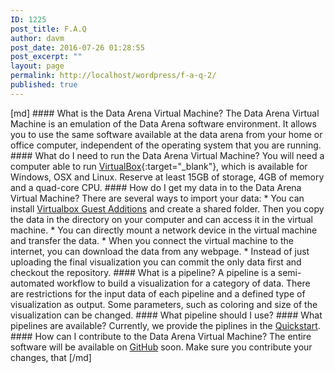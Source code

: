 ```yaml
---
ID: 1225
post_title: F.A.Q
author: davm
post_date: 2016-07-26 01:28:55
post_excerpt: ""
layout: page
permalink: http://localhost/wordpress/f-a-q-2/
published: true
---
```

[md]  #### What is the Data Arena Virtual Machine? The Data Arena Virtual Machine is an emulation of the Data Arena software environment. It allows you to use the same software available at the data arena from your home or office computer, independent of the operating system that you are running.  #### What do I need to run the Data Arena Virtual Machine? You will need a computer able to run [VirtualBox](https://www.virtualbox.org){:target="_blank"}, which is available for Windows, OSX and Linux. Reserve at least 15GB of storage, 4GB of memory and a quad-core CPU.  #### How do I get my data in to the Data Arena Virtual Machine? There are several ways to import your data:  * You can install [Virtualbox Guest Additions](https://www.virtualbox.org/manual/ch04.html) and create a shared folder. Then you copy the data in the directory on your computer and can access it in the virtual machine.  * You can directly mount a network device in the virtual machine and transfer the data.  * When you connect the virtual machine to the internet, you can download the data from any webpage.  * Instead of just uploading the final visualization you can commit the only data first and checkout the repository.  #### What is a pipeline? A pipeline is a semi-automated workflow to build a visualization for a category of data. There are restrictions for the input data of each pipeline and a defined type of visualization as output. Some parameters, such as coloring and size of the visualization can be changed. #### What pipeline should I use?  #### What pipelines are available? Currently, we provide the piplines in the [Quickstart]({filename}quickstart.md). #### How can I contribute to the Data Arena Virtual Machine? The entire software will be available on [GitHub](https://github.com/UTSDataArena) soon. Make sure you contribute your changes, that  [/md]